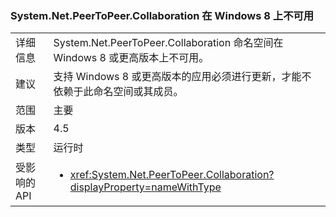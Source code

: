 ### <a name="systemnetpeertopeercollaboration-unavailable-on-windows-8"></a>System.Net.PeerToPeer.Collaboration 在 Windows 8 上不可用

|   |   |
|---|---|
|详细信息|System.Net.PeerToPeer.Collaboration 命名空间在 Windows 8 或更高版本上不可用。|
|建议|支持 Windows 8 或更高版本的应用必须进行更新，才能不依赖于此命名空间或其成员。|
|范围|主要|
|版本|4.5|
|类型|运行时|
|受影响的 API|<ul><li><xref:System.Net.PeerToPeer.Collaboration?displayProperty=nameWithType></li></ul>|

